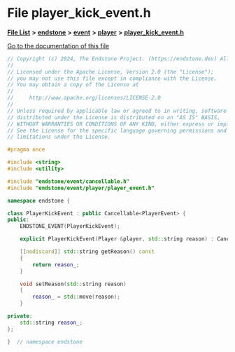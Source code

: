 

# File player\_kick\_event.h

[**File List**](files.md) **>** [**endstone**](dir_6cf277b678674f97c7a2b6b3b2447b33.md) **>** [**event**](dir_f1d783c0ad83ee143d16e768ebca51c8.md) **>** [**player**](dir_7c05c37b25e9c9eccd9c63c2d313ba28.md) **>** [**player\_kick\_event.h**](player__kick__event_8h.md)

[Go to the documentation of this file](player__kick__event_8h.md)


```C++
// Copyright (c) 2024, The Endstone Project. (https://endstone.dev) All Rights Reserved.
//
// Licensed under the Apache License, Version 2.0 (the "License");
// you may not use this file except in compliance with the License.
// You may obtain a copy of the License at
//
//     http://www.apache.org/licenses/LICENSE-2.0
//
// Unless required by applicable law or agreed to in writing, software
// distributed under the License is distributed on an "AS IS" BASIS,
// WITHOUT WARRANTIES OR CONDITIONS OF ANY KIND, either express or implied.
// See the License for the specific language governing permissions and
// limitations under the License.

#pragma once

#include <string>
#include <utility>

#include "endstone/event/cancellable.h"
#include "endstone/event/player/player_event.h"

namespace endstone {

class PlayerKickEvent : public Cancellable<PlayerEvent> {
public:
    ENDSTONE_EVENT(PlayerKickEvent);

    explicit PlayerKickEvent(Player &player, std::string reason) : Cancellable(player), reason_(std::move(reason)) {}

    [[nodiscard]] std::string getReason() const
    {
        return reason_;
    }

    void setReason(std::string reason)
    {
        reason_ = std::move(reason);
    }

private:
    std::string reason_;
};

}  // namespace endstone
```


